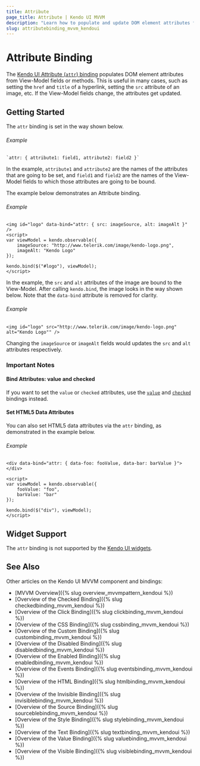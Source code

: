```yaml
---
title: Attribute
page_title: Attribute | Kendo UI MVVM
description: "Learn how to populate and update DOM element attributes from the View-Model fields or methods through the attr binding in Kendo UI MVVM."
slug: attributebinding_mvvm_kendoui
---
```


# Attribute Binding

The [Kendo UI Attribute (`attr`) binding](http://demos.telerik.com/kendo-ui/mvvm/attributes) populates DOM element attributes from View-Model fields or methods. This is useful in many cases, such as setting the `href` and `title` of a hyperlink, setting the `src` attribute of an image, etc. If the View-Model fields change, the attributes get updated.

## Getting Started

The `attr` binding is set in the way shown below.

###### Example

    `attr: { attribute1: field1, attribute2: field2 }`

In the example, `attribute1` and `attribute2` are the names of the attributes that are going to be set, and `field1` and `field2` are the names of the View-Model fields to which those attributes are going to be bound.

The example below demonstrates an Attribute binding.

###### Example

    <img id="logo" data-bind="attr: { src: imageSource, alt: imageAlt }" />
    <script>
    var viewModel = kendo.observable({
        imageSource: "http://www.telerik.com/image/kendo-logo.png",
        imageAlt: "Kendo Logo"
    });

    kendo.bind($("#logo"), viewModel);
    </script>

In the example, the `src` and `alt` attributes of the image are bound to the View-Model. After calling `kendo.bind`, the image looks in the way shown below. Note that the `data-bind` attribute is removed for clarity.

###### Example

    <img id="logo" src="http://www.telerik.com/image/kendo-logo.png" alt="Kendo Logo"" />

Changing the `imageSource` or `imageAlt` fields would updates the `src` and `alt` attributes respectively.

### Important Notes

#### Bind Attributes: value and checked

If you want to set the `value` or `checked` attributes, use the [`value`](value) and [`checked`](checked) bindings instead.

#### Set HTML5 Data Attributes

You can also set HTML5 data attributes via the `attr` binding, as demonstrated in the example below.

###### Example

    <div data-bind="attr: { data-foo: fooValue, data-bar: barValue }"></div>

    <script>
    var viewModel = kendo.observable({
        fooValue: "foo",
        barValue: "bar"
    });

    kendo.bind($("div"), viewModel);
    </script>

## Widget Support

The `attr` binding is not supported by the [Kendo UI widgets](http://demos.telerik.com/kendo-ui/).

## See Also

Other articles on the Kendo UI MVVM component and bindings:

* [MVVM Overview]({% slug overview_mvvmpattern_kendoui %})
* [Overview of the Checked Binding]({% slug checkedbinding_mvvm_kendoui %})
* [Overview of the Click Binding]({% slug clickbinding_mvvm_kendoui %})
* [Overview of the CSS Binding]({% slug cssbinding_mvvm_kendoui %})
* [Overview of the Custom Binding]({% slug custombinding_mvvm_kendoui %})
* [Overview of the Disabled Binding]({% slug disabledbinding_mvvm_kendoui %})
* [Overview of the Enabled Binding]({% slug enabledbinding_mvvm_kendoui %})
* [Overview of the Events Binding]({% slug eventsbinding_mvvm_kendoui %})
* [Overview of the HTML Binding]({% slug htmlbinding_mvvm_kendoui %})
* [Overview of the Invisible Binding]({% slug invisiblebinding_mvvm_kendoui %})
* [Overview of the Source Binding]({% slug sourceblebinding_mvvm_kendoui %})
* [Overview of the Style Binding]({% slug stylebinding_mvvm_kendoui %})
* [Overview of the Text Binding]({% slug textbinding_mvvm_kendoui %})
* [Overview of the Value Binding]({% slug valuebinding_mvvm_kendoui %})
* [Overview of the Visible Binding]({% slug visiblebinding_mvvm_kendoui %})
